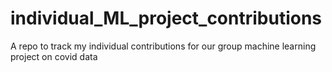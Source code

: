 # individual_ML_project_contributions
A repo to track my individual contributions for our group machine learning project on covid data
